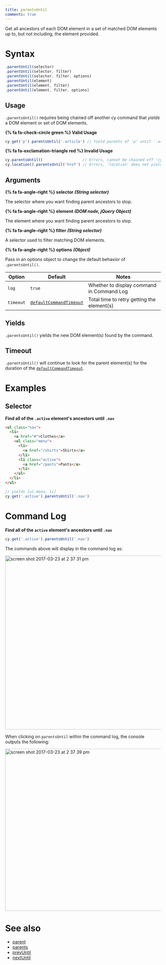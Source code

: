 ```yaml
---
title: parentsUntil
comments: true
---
```


Get all ancestors of each DOM element in a set of matched DOM elements up to, but not including, the element provided.

# Syntax

```javascript
.parentUntil(selector)
.parentUntil(selector, filter)
.parentUntil(selector, filter, options)
.parentUntil(element)
.parentUntil(element, filter)
.parentUntil(element, filter, options)
```

## Usage

`.parentsUntil()` requires being chained off another cy command that *yields* a DOM element or set of DOM elements.

**{% fa fa-check-circle green %} Valid Usage**

```javascript
cy.get('p').parentsUntil('.article') // Yield parents of 'p' until '.article'
```

**{% fa fa-exclamation-triangle red %} Invalid Usage**

```javascript
cy.parentsUntil()                  // Errors, cannot be chained off 'cy'
cy.location().parentsUntil('href') // Errors, 'location' does not yield DOM element
```

## Arguments

**{% fa fa-angle-right %} selector**  ***(String selector)***

The selector where you want finding parent ancestors to stop.

**{% fa fa-angle-right %} element**  ***(DOM node, jQuery Object)***

The element where you want finding parent ancestors to stop.

**{% fa fa-angle-right %} filter**  ***(String selector)***

A selector used to filter matching DOM elements.

**{% fa fa-angle-right %} options**  ***(Object)***

Pass in an options object to change the default behavior of `.parentsUntil()`.

Option | Default | Notes
--- | --- | ---
`log` | `true` | Whether to display command in Command Log
`timeout` | [`defaultCommandTimeout`](https://on.cypress.io/guides/configuration#timeouts) | Total time to retry getting the element(s)

## Yields

`.parentsUntil()` yields the new DOM element(s) found by the command.

## Timeout

`.parentsUntil()` will continue to look for the parent element(s) for the duration of the [`defaultCommandTimeout`](https://on.cypress.io/guides/configuration#timeouts).

# Examples

## Selector

**Find all of the `.active` element's ancestors until `.nav`**

```html
<ul class="nav">
  <li>
    <a href="#">Clothes</a>
    <ul class="menu">
      <li>
        <a href="/shirts">Shirts</a>
      </li>
      <li class="active">
        <a href="/pants">Pants</a>
      </li>
    </ul>
  </li>
</ul>
```

```javascript
// yields [ul.menu, li]
cy.get('.active').parentsUntil('.nav')
```

# Command Log

**Find all of the `active` element's ancestors until `.nav`**

```javascript
cy.get('.active').parentsUntil('.nav')
```

The commands above will display in the command log as:

<img width="561" alt="screen shot 2017-03-23 at 2 37 31 pm" src="https://cloud.githubusercontent.com/assets/1271364/24264301/516d5fd6-0fd6-11e7-9ab7-b55b211acde3.png">

When clicking on `parentsUntil` within the command log, the console outputs the following:

<img width="523" alt="screen shot 2017-03-23 at 2 37 39 pm" src="https://cloud.githubusercontent.com/assets/1271364/24264309/60cc75de-0fd6-11e7-97b4-d0aa184b0ba6.png">

# See also

- [parent](https://on.cypress.io/api/parent)
- [parents](https://on.cypress.io/api/parents)
- [prevUntil](https://on.cypress.io/api/prevuntil)
- [nextUntil](https://on.cypress.io/api/nextuntil)
